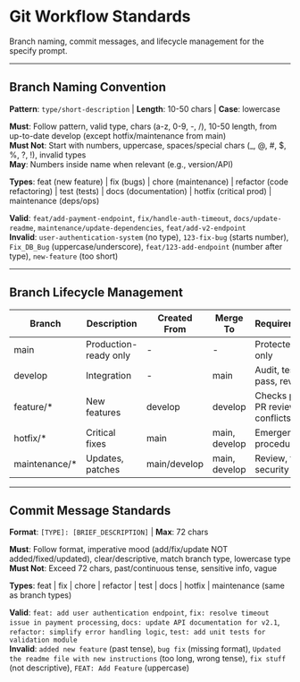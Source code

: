 # Git Workflow Standards

Branch naming, commit messages, and lifecycle management for the specify prompt.

---

## Branch Naming Convention

**Pattern**: `type/short-description` | **Length**: 10-50 chars | **Case**: lowercase

**Must**: Follow pattern, valid type, chars (a-z, 0-9, -, /), 10-50 length, from up-to-date develop (except hotfix/maintenance from main)  
**Must Not**: Start with numbers, uppercase, spaces/special chars (\_, @, #, $, %, ?, !), invalid types  
**May**: Numbers inside name when relevant (e.g., version/API)

**Types**: feat (new feature) | fix (bugs) | chore (maintenance) | refactor (code refactoring) | test (tests) | docs (documentation) | hotfix (critical prod) | maintenance (deps/ops)

**Valid**: `feat/add-payment-endpoint`, `fix/handle-auth-timeout`, `docs/update-readme`, `maintenance/update-dependencies`, `feat/add-v2-endpoint`  
**Invalid**: `user-authentication-system` (no type), `123-fix-bug` (starts number), `Fix_DB_Bug` (uppercase/underscore), `feat/123-add-endpoint` (number after type), `new-feature` (too short)

---

## Branch Lifecycle Management

| Branch         | Description           | Created From | Merge To      | Requirements                         |
| -------------- | --------------------- | ------------ | ------------- | ------------------------------------ |
| main           | Production-ready only | -            | -             | Protected, PR only                   |
| develop        | Integration           | -            | main          | Audit, tests pass, review            |
| feature/\*     | New features          | develop      | develop       | Checks pass, PR review, no conflicts |
| hotfix/\*      | Critical fixes        | main         | main, develop | Emergency procedure                  |
| maintenance/\* | Updates, patches      | main/develop | main, develop | Review, tests, security scan         |

---

## Commit Message Standards

**Format**: `[TYPE]: [BRIEF_DESCRIPTION]` | **Max**: 72 chars

**Must**: Follow format, imperative mood (add/fix/update NOT added/fixed/updated), clear/descriptive, match branch type, lowercase type  
**Must Not**: Exceed 72 chars, past/continuous tense, sensitive info, vague

**Types**: feat | fix | chore | refactor | test | docs | hotfix | maintenance (same as branch types)

**Valid**: `feat: add user authentication endpoint`, `fix: resolve timeout issue in payment processing`, `docs: update API documentation for v2.1`, `refactor: simplify error handling logic`, `test: add unit tests for validation module`  
**Invalid**: `added new feature` (past tense), `bug fix` (missing format), `Updated the readme file with new instructions` (too long, wrong tense), `fix stuff` (not descriptive), `FEAT: Add Feature` (uppercase)
